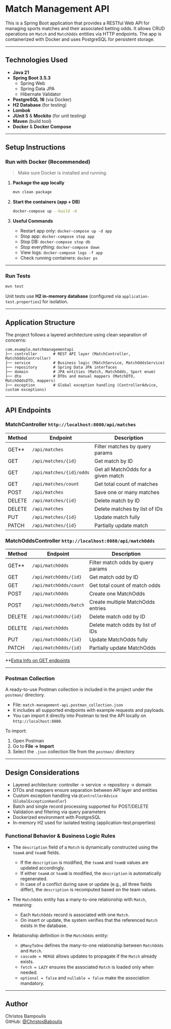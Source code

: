 # Match Management API
This is a Spring Boot application that provides a RESTful Web API for managing sports matches and their associated betting odds. It allows CRUD operations on `Match` and `MatchOdds` entities via HTTP endpoints. The app is containerized with Docker and uses PostgreSQL for persistent storage.

---

## Technologies Used

- **Java 21**
- **Spring Boot 3.5.3**
    - Spring Web
    - Spring Data JPA
    - Hibernate Validator
- **PostgreSQL 16** (via Docker)
- **H2 Database** (for testing)
- **Lombok**
- **JUnit 5** & **Mockito** (for unit testing)
- **Maven** (build tool)
- **Docker** & **Docker Compose**

---

## Setup Instructions

### Run with Docker (Recommended)

> Make sure Docker is installed and running.

1. **Package the app locally**
   ```bash
   mvn clean package
   ```

2. **Start the containers (app + DB)**
   ```bash
   docker-compose up --build -d
   ```

3. **Useful Commands**
    - Restart app only: `docker-compose up -d app`
    - Stop app: `docker-compose stop app`
    - Stop DB: `docker-compose stop db`
    - Stop everything: `docker-compose down`
    - View logs: `docker-compose logs -f app`
    - Check running containers: `docker ps`

---

### Run Tests

```bash
mvn test
```

Unit tests use **H2 in-memory database** (configured via `application-test.properties`) for isolation.

---

## Application Structure

The project follows a layered architecture using clean separation of concerns:

```
com.example.matchmanagementapi
├── controller       # REST API layer (MatchController, MatchOddsController)
├── service          # Business logic (MatchService, MatchOddsService)
├── repository       # Spring Data JPA interfaces
├── domain           # JPA entities (Match, MatchOdds, Sport enum)
├── dto              # DTOs and manual mappers (MatchDTO, MatchOddsDTO, mappers)
├── exception        # Global exception handling (ControllerAdvice, custom exceptions)
```

---

## API Endpoints

### MatchController `http://localhost:8080/api/matches`

| Method | Endpoint             | Description                        |
|--------|----------------------|------------------------------------|
| GET**  | `/api/matches`       | Filter matches by query params     |
| GET    | `/api/matches/{id}`  | Get match by ID                    |
| GET    | `/api/matches/{id}/odds` | Get all MatchOdds for a given match |
| GET    | `/api/matches/count` | Get total count of matches         |
| POST   | `/api/matches`       | Save one or many matches           |
| DELETE | `/api/matches/{id}`  | Delete match by ID                 |
| DELETE | `/api/matches`       | Delete matches by list of IDs      |
| PUT    | `/api/matches/{id}`  | Update match fully                 |
| PATCH  | `/api/matches/{id}`  | Partially update match             |

### MatchOddsController `http://localhost:8080/api/matchOdds`

| Method | Endpoint                 | Description                          |
|--------|--------------------------|--------------------------------------|
| GET**  | `/api/matchOdds`         | Filter match odds by query params    |
| GET    | `/api/matchOdds/{id}`    | Get match odd by ID                  |
| GET    | `/api/matchOdds/count`   | Get total count of match odds        |
| POST   | `/api/matchOdds`         | Create one MatchOdds                 |
| POST   | `/api/matchOdds/batch`   | Create multiple MatchOdds entries    |
| DELETE | `/api/matchOdds/{id}`    | Delete match odd by ID               |
| DELETE | `/api/matchOdds`         | Delete match odds by list of IDs     |
| PUT    | `/api/matchOdds/{id}`    | Update MatchOdds fully               |
| PATCH  | `/api/matchOdds/{id}`    | Partially update MatchOdds           |

**[Extra Info on GET endpoints](docs/endpointsExtra.md)

---


### Postman Collection

A ready-to-use Postman collection is included in the project under the `postman/` directory.

- File: `match-management-api.postman_collection.json`
- It includes all supported endpoints with example requests and payloads.
- You can import it directly into Postman to test the API locally on `http://localhost:8080`.

To import:
1. Open Postman
2. Go to **File → Import**
3. Select the `.json` collection file from the `postman/` directory

---

## Design Considerations

- Layered architecture: controller → service → repository → domain
- DTOs and mappers ensure separation between API layer and entities
- Custom exception handling via `@ControllerAdvice` (`GlobalExceptionHandler`)
- Batch and single record processing supported for POST/DELETE
- Validation and filtering via query parameters
- Dockerized environment with PostgreSQL
- In-memory H2 used for isolated testing (application-test.properties)

### Functional Behavior & Business Logic Rules

- The `description` field of a `Match` is dynamically constructed using the `teamA` and `teamB` fields.
    - If the `description` is modified, the `teamA` and `teamB` values are updated accordingly.
    - If either `teamA` or `teamB` is modified, the `description` is automatically regenerated.
    - In case of a conflict during save or update (e.g., all three fields differ), the `description` is recomputed based on the team values.

- The `MatchOdds` entity has a many-to-one relationship with `Match`, meaning:
    - Each `MatchOdds` record is associated with one `Match`.
    - On insert or update, the system verifies that the referenced `Match` exists in the database.

- Relationship definition in the `MatchOdds` entity:

    - `@ManyToOne` defines the many-to-one relationship between `MatchOdds` and `Match`.
    - `cascade = MERGE` allows updates to propagate if the `Match` already exists.
    - `fetch = LAZY` ensures the associated `Match` is loaded only when needed.
    - `optional = false` and `nullable = false` make the association mandatory.

---

Author
----------
Christos Bampoulis  
GitHub: [@ChristosBaboulis](https://github.com/ChristosBaboulis)
